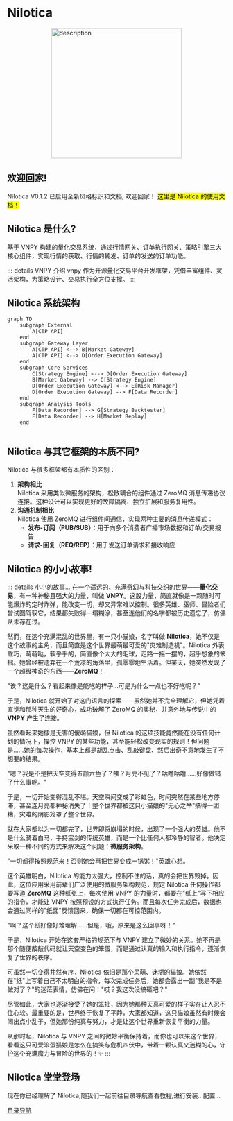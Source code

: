 # Nilotica
<div style="display: flex; justify-content: center;">
  <img src="/assets/logos/nilotica_8.png" alt="description" width="300" height="300"/>
</div>

## 欢迎回家!
Nilotica V0.1.2 已启用全新风格标识和文档, 欢迎回家！ <mark>这里是 Nilotica 的使用文档！</mark>
## Nilotica 是什么?
基于 VNPY 构建的量化交易系统，通过行情网关、订单执行网关、策略引擎三大核心组件，实现行情的获取、行情的转发、订单的发送的订单功能。

::: details VNPY 介绍
vnpy 作为开源量化交易平台开发框架，凭借丰富组件、灵活架构，为策略设计、交易执行全方位支撑。
:::

## Nilotica 系统架构

```mermaid
graph TD
	subgraph External
        A[CTP API]
    end
    subgraph Gateway Layer
    	A[CTP API] <--> B[Market Gateway]
    	A[CTP API] <--> D[Order Execution Gateway]
    end
    subgraph Core Services
    	C[Strategy Engine] <--> D[Order Execution Gateway]
    	B[Market Gateway] --> C[Strategy Engine]
    	D[Order Execution Gateway] <--> E[Risk Manager]
        D[Order Execution Gateway] --> F[Data Recorder]
    end
    subgraph Analysis Tools
    	F[Data Recorder] --> G[Strategy Backtester]
    	F[Data Recorder] --> H[Market Replay]
    end
    
```

## Nilotica 与其它框架的本质不同?
Nilotica 与很多框架都有本质性的区别：

1. **架构相比**  
   Nilotica 采用类似微服务的架构，松散耦合的组件通过 ZeroMQ 消息传递协议连接。这种设计可以实现更好的故障隔离、独立扩展和服务复用性。
2. **沟通机制相比**  
   Nilotica 使用 ZeroMQ 进行组件间通信，实现两种主要的消息传递模式：
   - **发布-订阅（PUB/SUB）**：用于向多个消费者广播市场数据和订单/交易报告
   - **请求-回复（REQ/REP）**：用于发送订单请求和接收响应


## Nilotica 的小小故事!
::: details 小小的故事...
在一个遥远的、充满奇幻与科技交织的世界——**量化交易**，有一种神秘且强大的力量，叫做 **VNPY**。这股力量，简直就像是一颗随时可能爆炸的定时炸弹，能改变一切，却又异常难以控制。很多英雄、巫师、冒险者们曾试图驾驭它，结果都失败得一塌糊涂，甚至连他们的名字都被历史遗忘了，仿佛从未存在过。 

然而，在这个充满混乱的世界里，有一只小猫娘，名字叫做 **Nilotica**，她不仅是这个故事的主角，而且简直是这个世界最萌最可爱的"灾难制造机"。Nilotica 外表乖巧，萌萌哒，软乎乎的，简直像个大大的毛球，走路一摇一摆的，超乎想象的笨拙。她曾经被遗弃在一个荒凉的角落里，孤零零地生活着。但某天，她突然发现了一个超级神奇的东西——**ZeroMQ**！ 

"诶？这是什么？看起来像是能吃的样子...可是为什么一点也不好吃呢？"

于是，Nilotica 就开始了对这门语言的探索——虽然她并不完全理解它，但她凭着直觉和那种天生的好奇心，成功破解了 ZeroMQ 的奥秘，并意外地与传说中的 **VNPY** 产生了连接。

虽然看起来她像是无害的傻萌猫娘，但 Nilotica 的这项技能竟然能在没有任何计划的情况下，操控 VNPY 的某些功能，甚至能轻松改变现实的规则！但问题是……她的每次操作，基本上都是胡乱点击、乱敲键盘、然后出奇不意地发生了不想要的结果。

"嗯？我是不是把天空变得五颜六色了？咦？月亮不见了？咕噜咕噜……好像做错了什么事呢。"

于是，一切开始变得混乱不堪。天空瞬间变成了彩虹色，时间突然在某些地方停滞，甚至连月亮都神秘消失了！整个世界都被这只小猫娘的"无心之举"搞得一团糟，灾难的阴影笼罩了整个世界。 

就在大家都以为一切都完了，世界即将崩塌的时候，出现了一个强大的英雄。他不是什么骑着白马，手持宝剑的传统英雄，而是一个比任何人都冷静的智者。他决定采取一种不同的方式来解决这个问题：**微服务架构**。

"一切都得按照规范来！否则她会再把世界变成一锅粥！"英雄心想。

这个英雄明白，Nilotica 的能力太强大，控制不住的话，真的会把世界毁掉。因此，这位应用采用前辈们广泛使用的微服务架构规范，规定 Nilotica 任何操作都要写道 **ZeroMQ** 这种纸张上，每次使用 VNPY 的力量时，都要在"纸上"写下相应的指令，才能让 VNPY 按照预设的方式执行任务。而且每次任务完成后，数据也会通过同样的"纸面"反馈回来，确保一切都在可控范围内。

"啊？这个纸好像好难理解……但是，哦，原来是这么回事呀！"

于是，Nilotica 开始在这套严格的规范下与 VNPY 建立了微妙的关系。她不再是那个随便敲敲代码就让天空变色的笨蛋，而是通过认真的输入和执行指令，逐渐恢复了世界的秩序。

可虽然一切变得井然有序，Nilotica 依旧是那个呆萌、迷糊的猫娘。她依然在"纸"上写着自己不太明白的指令，每次完成任务后，她都会露出一副"我是不是做对了？"的迷茫表情，仿佛在问："哎？我这次没搞砸吧？"

尽管如此，大家也逐渐接受了她的笨拙，因为她那种天真可爱的样子实在让人忍不住心软。最重要的是，世界终于恢复了平静，大家都知道，这只猫娘虽然有时候会闹出点小乱子，但她那份纯真与努力，才是让这个世界重新恢复平衡的力量。

从那时起，Nilotica 与 VNPY 之间的微妙平衡保持着，而你也可以来这个世界，看看这只可爱笨蛋猫娘是怎么在搞笑与危机四伏中，带着一颗认真又迷糊的心，守护这个充满魔力与冒险的世界的！✨
:::

## Nilotica 堂堂登场
现在你已经理解了 Nilotica,随我们一起前往目录导航查看教程,进行安装...配置...

[目录导航](./start-install.md)